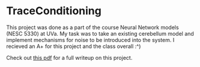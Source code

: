 # TraceConditioning

This project was done as a part of the course Neural Network models (NESC 5330) at UVa. My task was to take an existing cerebellum model and implement mechanisms for noise to be introduced into the system. I recieved an A+ for this project and the class overall :^) 

Check out [this pdf](https://github.com/emc5ud/TraceConditioning/blob/master/eric_culbertson_final_project.pdf) for a full writeup on this project. 
